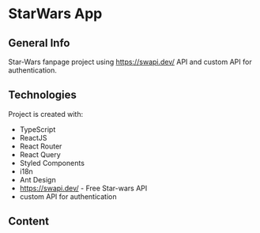 # StarWars App

## General Info
Star-Wars fanpage project using https://swapi.dev/ API and custom API for authentication.

## Technologies
Project is created with:
* TypeScript
* ReactJS
* React Router
* React Query
* Styled Components
* i18n
* Ant Design
* https://swapi.dev/ - Free Star-wars API
* custom API for authentication

## Content
